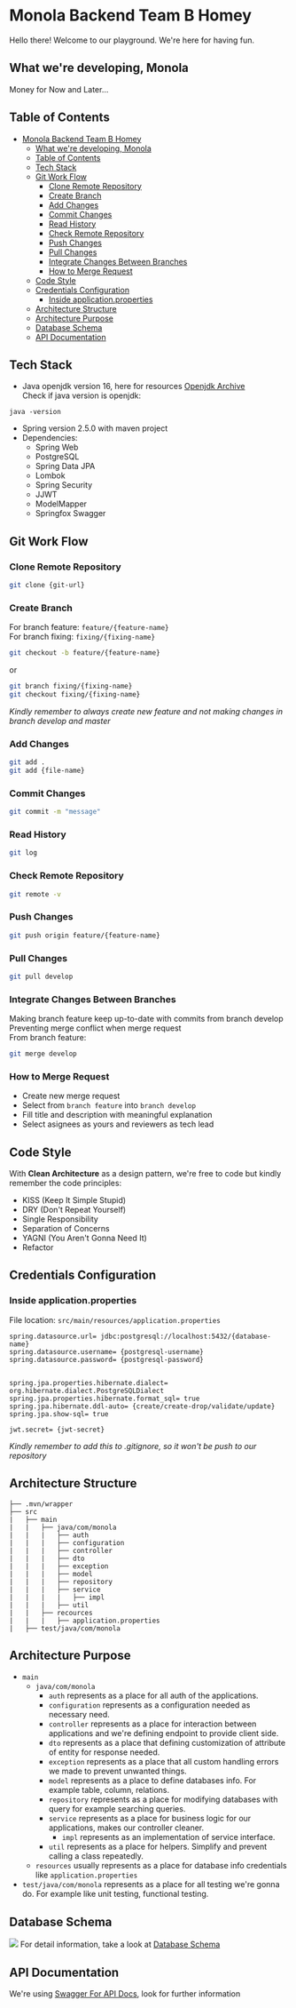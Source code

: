 # Monola Backend Team B Homey
Hello there! Welcome to our playground. We're here for having fun.




## What we're developing, Monola
Money for Now and Later...

## Table of Contents
- [Monola Backend Team B Homey](#monola-backend-team-b-homey)
  - [What we're developing, Monola](#what-were-developing-monola)
  - [Table of Contents](#table-of-contents)
  - [Tech Stack](#tech-stack)
  - [Git Work Flow](#git-work-flow)
    - [Clone Remote Repository](#clone-remote-repository)
    - [Create Branch](#create-branch)
    - [Add Changes](#add-changes)
    - [Commit Changes](#commit-changes)
    - [Read History](#read-history)
    - [Check Remote Repository](#check-remote-repository)
    - [Push Changes](#push-changes)
    - [Pull Changes](#pull-changes)
    - [Integrate Changes Between Branches](#integrate-changes-between-branches)
    - [How to Merge Request](#how-to-merge-request)
  - [Code Style](#code-style)
  - [Credentials Configuration](#credentials-configuration)
    - [Inside application.properties](#inside-applicationproperties)
  - [Architecture Structure](#architecture-structure)
  - [Architecture Purpose](#architecture-purpose)
  - [Database Schema](#database-schema)
  - [API Documentation](#api-documentation)





## Tech Stack
- Java openjdk version 16, here for resources [Openjdk Archive](https://jdk.java.net/archive/)<br> Check if java version is openjdk:
```
java -version
```
- Spring version 2.5.0 with maven project
- Dependencies: 
   - Spring Web 
   - PostgreSQL
   - Spring Data JPA
   - Lombok 
   - Spring Security
   - JJWT
   - ModelMapper
   - Springfox Swagger


## Git Work Flow
### Clone Remote Repository
```bash
git clone {git-url}
```
### Create Branch
For branch feature: `feature/{feature-name}`<br>
For branch fixing: `fixing/{fixing-name}`<br>
```bash
git checkout -b feature/{feature-name}
```
or
```bash
git branch fixing/{fixing-name}
git checkout fixing/{fixing-name}
```
*Kindly remember to always create new feature and not making changes in branch develop and master*
### Add Changes
```bash
git add .
git add {file-name}
```
### Commit Changes
```bash
git commit -m "message"
```
### Read History
```bash
git log
```
### Check Remote Repository
```bash
git remote -v
```
### Push Changes
```bash
git push origin feature/{feature-name}
```
### Pull Changes
```bash
git pull develop
```
### Integrate Changes Between Branches
Making branch feature keep up-to-date with commits from branch develop<br>
Preventing merge conflict when merge request<br>
From branch feature:
```bash
git merge develop 
```
### How to Merge Request
- Create new merge request
- Select from `branch feature` into `branch develop`
- Fill title and description with meaningful explanation
- Select asignees as yours and reviewers as tech lead


## Code Style
With **Clean Architecture** as a design pattern, we're free to code but kindly remember the code principles:<br>
- KISS (Keep It Simple Stupid) 
- DRY (Don't Repeat Yourself)
- Single Responsibility
- Separation of Concerns
- YAGNI (You Aren't Gonna Need It)
- Refactor


## Credentials Configuration
### Inside application.properties
File location: `src/main/resources/application.properties`
```properties
spring.datasource.url= jdbc:postgresql://localhost:5432/{database-name}
spring.datasource.username= {postgresql-username} 
spring.datasource.password= {postgresql-password}


spring.jpa.properties.hibernate.dialect= org.hibernate.dialect.PostgreSQLDialect
spring.jpa.properties.hibernate.format_sql= true
spring.jpa.hibernate.ddl-auto= {create/create-drop/validate/update}
spring.jpa.show-sql= true

jwt.secret= {jwt-secret}
```
*Kindly remember to add this to .gitignore, so it won't be push to our repository*


## Architecture Structure
```
├── .mvn/wrapper
├── src
|   ├── main
|   |   ├── java/com/monola
|   |   |   ├── auth
|   |   |   ├── configuration
|   |   |   ├── controller
|   |   |   ├── dto
|   |   |   ├── exception
|   |   |   ├── model
|   |   |   ├── repository
|   |   |   ├── service
|   |   |   |   ├── impl
|   |   |   ├── util
|   |   ├── recources
|   |   |   ├── application.properties
|   ├── test/java/com/monola
```

## Architecture Purpose
- `main`
  - `java/com/monola`
    -  `auth` represents as a place for all auth of the applications.
    -  `configuration` represents as a configuration needed as necessary need.
    -  `controller` represents as a place for interaction between applications and we're defining endpoint to provide client side.
    -  `dto` represents as a place that defining customization of attribute of entity for response needed.
    -  `exception` represents as a place that all custom handling errors we made to prevent unwanted things.
    -  `model` represents as a place to define databases info. For example table, column, relations.
    -  `repository` represents as a place for modifying databases with query for example searching queries.
    -  `service` represents as a place for business logic for our applications, makes our controller cleaner.
        -  `impl` represents as an implementation of service interface.
    -  `util` represents as a place for helpers. Simplify and prevent calling a class repeatedly.
  - `resources` usually represents as a place for database info credentials like `application.properties`
- `test/java/com/monola` represents as a place for all testing we're gonna do. For example like unit testing, functional testing.


## Database Schema
![](images/DB%20Banking%20Gamification.png)
For detail information, take a look at [Database Schema](https://dbdiagram.io/d/60a86e29b29a09603d16040e)


## API Documentation
We're using [Swagger For API Docs]({swagger-link}), look for further information



